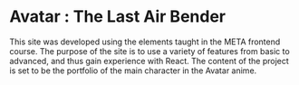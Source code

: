 # Avatar : The Last Air Bender

This site was developed using the elements taught in the META frontend course. The purpose of the site is to use a variety of features from basic to advanced, and thus gain experience with React. The content of the project is set to be the portfolio of the main character in the Avatar anime.
